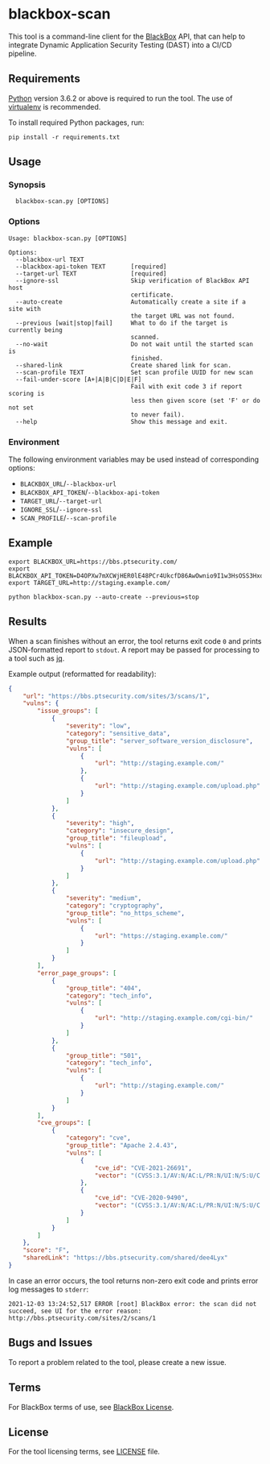 # blackbox-scan

This tool is a command-line client for the [BlackBox](https://bbs.ptsecurity.com/) API, that can help to integrate Dynamic Application Security Testing (DAST) into a CI/CD pipeline.

## Requirements

[Python](https://www.python.org/) version 3.6.2 or above is required to run the tool. The use of [virtualenv](https://docs.python.org/3/library/venv.html) is recommended.

To install required Python packages, run:

```shell
pip install -r requirements.txt
```

## Usage

### Synopsis

```
  blackbox-scan.py [OPTIONS]
```

### Options

```
Usage: blackbox-scan.py [OPTIONS]                                            
                                                                             
Options:
  --blackbox-url TEXT
  --blackbox-api-token TEXT       [required]
  --target-url TEXT               [required]
  --ignore-ssl                    Skip verification of BlackBox API host
                                  certificate.
  --auto-create                   Automatically create a site if a site with
                                  the target URL was not found.
  --previous [wait|stop|fail]     What to do if the target is currently being
                                  scanned.
  --no-wait                       Do not wait until the started scan is
                                  finished.
  --shared-link                   Create shared link for scan.
  --scan-profile TEXT             Set scan profile UUID for new scan
  --fail-under-score [A+|A|B|C|D|E|F]
                                  Fail with exit code 3 if report scoring is
                                  less then given score (set 'F' or do not set
                                  to never fail).
  --help                          Show this message and exit.
```

### Environment

The following environment variables may be used instead of corresponding options:

- `BLACKBOX_URL`/`--blackbox-url`
- `BLACKBOX_API_TOKEN`/`--blackbox-api-token`
- `TARGET_URL`/`--target-url`
- `IGNORE_SSL`/`--ignore-ssl`
- `SCAN_PROFILE`/`--scan-profile`

## Example

```shell
export BLACKBOX_URL=https://bbs.ptsecurity.com/
export BLACKBOX_API_TOKEN=D4OPXw7mXCWjHER0lE48PCr4UkcfD86AwOwnio9I1w3HsOSS3Hxo9xi82hoWOB5deVYMk3kedgh0f9yq
export TARGET_URL=http://staging.example.com/

python blackbox-scan.py --auto-create --previous=stop
```

## Results

When a scan finishes without an error, the tool returns exit code `0` and prints JSON-formatted report to `stdout`. A report may be passed for processing to a tool such as [jq](https://stedolan.github.io/jq/).

Example output (reformatted for readability):

```json
{
    "url": "https://bbs.ptsecurity.com/sites/3/scans/1",
    "vulns": {
        "issue_groups": [
            {
                "severity": "low",
                "category": "sensitive_data",
                "group_title": "server_software_version_disclosure",
                "vulns": [
                    {
                        "url": "http://staging.example.com/"
                    },
                    {
                        "url": "http://staging.example.com/upload.php"
                    }
                ]
            },
            {
                "severity": "high",
                "category": "insecure_design",
                "group_title": "fileupload",
                "vulns": [
                    {
                        "url": "http://staging.example.com/upload.php"
                    }
                ]
            },
            {
                "severity": "medium",
                "category": "cryptography",
                "group_title": "no_https_scheme",
                "vulns": [
                    {
                        "url": "https://staging.example.com/"
                    }
                ]
            }
        ],
        "error_page_groups": [
            {
                "group_title": "404",
                "category": "tech_info",
                "vulns": [
                    {
                        "url": "http://staging.example.com/cgi-bin/"
                    }
                ]
            },
            {
                "group_title": "501",
                "category": "tech_info",
                "vulns": [
                    {
                        "url": "http://staging.example.com/"
                    }
                ]
            }
        ],
        "cve_groups": [
            {
                "category": "cve",
                "group_title": "Apache 2.4.43",
                "vulns": [
                    {
                        "cve_id": "CVE-2021-26691",
                        "vector": "(CVSS:3.1/AV:N/AC:L/PR:N/UI:N/S:U/C:H/I:H/A:H)"
                    },
                    {
                        "cve_id": "CVE-2020-9490",
                        "vector": "(CVSS:3.1/AV:N/AC:L/PR:N/UI:N/S:U/C:N/I:N/A:H)"
                    }
                ]
            }
        ]
    },
    "score": "F",
    "sharedLink": "https://bbs.ptsecurity.com/shared/dee4Lyx"
}
```

In case an error occurs, the tool returns non-zero exit code and prints error log messages to `stderr`:

```
2021-12-03 13:24:52,517 ERROR [root] BlackBox error: the scan did not succeed, see UI for the error reason: http://bbs.ptsecurity.com/sites/2/scans/1
```

## Bugs and Issues

To report a problem related to the tool, please create a new issue.

## Terms

For BlackBox terms of use, see [BlackBox License](https://bbs.ptsecurity.com/license).

## License

For the tool licensing terms, see [LICENSE](LICENSE) file.
